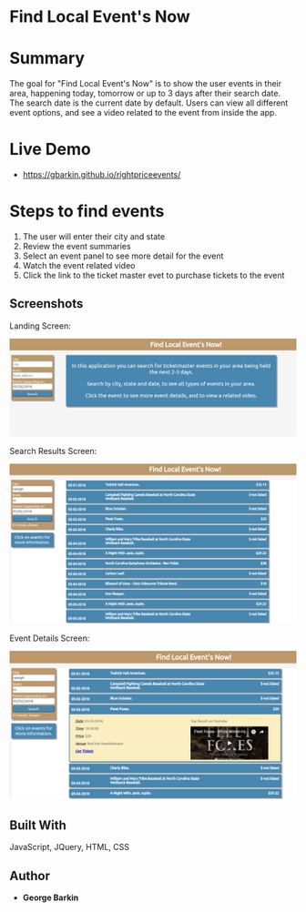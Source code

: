 # Find Local Event's Now

# Summary

The goal for "Find Local Event's Now" is to show the user events in their area, happening today, tomorrow or up to 3 days after their search date.  The search date is the current date by default.  Users can view all different event options, and see a video related to the event from inside the app.  

# Live Demo

- https://gbarkin.github.io/rightpriceevents/

# Steps to find events

1.	The user will enter their city and state
2.	Review the event summaries
3.	Select an event panel to see more detail for the event
4.	Watch the event related video
5.	Click the link to the ticket master evet to purchase tickets to the event

## Screenshots
Landing Screen:

![Landing Screen](screenshots/landing_screen.PNG)

Search Results Screen:

![Results Screen](screenshots/results_screen.PNG)

Event Details Screen:

![Results Screen](screenshots/results_content_screen.PNG)

## Built With

JavaScript, JQuery, HTML, CSS


## Author

* **George Barkin**
